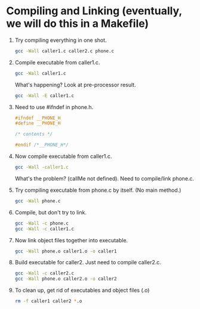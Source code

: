 # Compiling and Linking (eventually, we will do this in a Makefile)

1. Try compiling everything in one shot.

     ```bash
     gcc -Wall caller1.c caller2.c phone.c
     ```

2. Compile executable from caller1.c.

     ```bash
     gcc -Wall caller1.c
     ```

     What's happening? Look at pre-processor result.

     ```bash
     gcc -Wall -E caller1.c
     ```

3. Need to use #ifndef in phone.h.

     ```c
     #ifndef __PHONE_H
     #define __PHONE_H

     /* contents */

     #endif /*__PHONE_H*/
	 ```

4. Now compile executable from caller1.c.

     ```bash
     gcc -Wall -caller1.c
     ```

     What's the problem? (callMe not defined). Need to compile/link phone.c.

5. Try compiling executable from phone.c by itself. (No main method.)

     ```bash
     gcc -Wall phone.c
     ```

6. Compile, but don't try to link.

     ```bash
     gcc -Wall -c phone.c
     gcc -Wall -c caller1.c
     ```

7. Now link object files together into executable.

     ```bash
     gcc -Wall phone.o caller1.o -o caller1
     ```

8. Build executable for caller2. Just need to compile caller2.c.

     ```bash
     gcc -Wall -c caller2.c
     gcc -Wall phone.o caller2.o -o caller2
     ```

9. To clean up, get rid of executables and object files (.o)

     ```bash
     rm -f caller1 caller2 *.o
     ```
